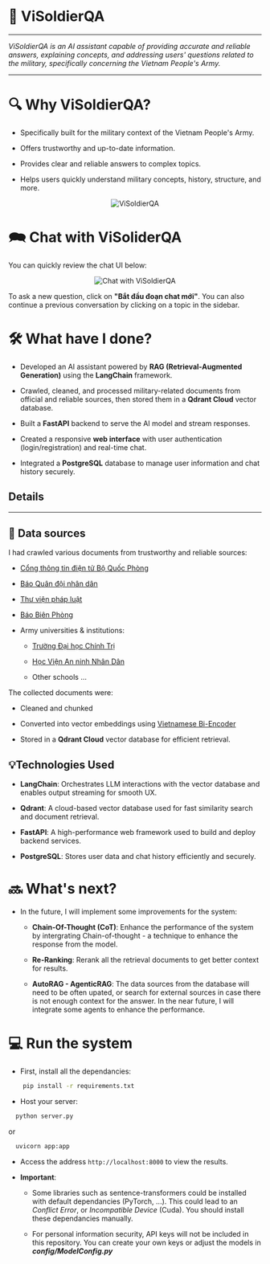 # 📌 ViSoldierQA

---

*ViSoldierQA is an AI assistant capable of providing accurate and reliable answers, explaining concepts, and addressing users' questions related to the military, specifically concerning the Vietnam People's Army.*

---

# 🔍 Why ViSoldierQA?

- Specifically built for the military context of the Vietnam People's Army.

- Offers trustworthy and up-to-date information.

- Provides clear and reliable answers to complex topics.

- Helps users quickly understand military concepts, history, structure, and more.

<p align="center">
<img src="https://i.imgur.com/iz94DjN.png" alt="ViSoldierQA"/>
</p>

# 🗪 Chat with ViSoliderQA

You can quickly review the chat UI below:

<p align="center">
<img src="https://i.imgur.com/AY2I6ay.png" alt="Chat with ViSoldierQA">
</p>

To ask a new question, click on **"Bắt đầu đoạn chat mới"**. You can also continue a previous conversation by clicking on a topic in the sidebar.

# 🛠 What have I done?

- Developed an AI assistant powered by **RAG (Retrieval-Augmented Generation)** using the **LangChain** framework.

- Crawled, cleaned, and processed military-related documents from official and reliable sources, then stored them in a **Qdrant Cloud** vector database.

- Built a **FastAPI** backend to serve the AI model and stream responses.

- Created a responsive **web interface** with user authentication (login/registration) and real-time chat.

- Integrated a **PostgreSQL** database to manage user information and chat history securely.

## Details

---

## 📃 Data sources

I had crawled various documents from trustworthy and reliable sources:

- <a href="https://mod.gov.vn/home" target="_blank"> Cổng thông tin điện tử Bộ Quốc Phòng </a>

- <a href="https://www.qdnd.vn/" target="_blank"> Báo Quân đội nhân dân </a>

- <a href="https://thuvienphapluat.vn/" target="_blank"> Thư viện pháp luật </a>

- <a href="https://www.bienphong.com.vn/" target="_blank"> Báo Biên Phòng </a>

- Army universities & institutions:

    * <a href="http://daihocchinhtri.edu.vn/" target="_blank"> Trường Đại học Chính Trị </a> 

    * <a href="https://hvannd.edu.vn/" target="_blank"> Học Viện An ninh Nhân Dân </a>

    * Other schools ...
    
The collected documents were:

- Cleaned and chunked

- Converted into vector embeddings using <a href="https://huggingface.co/bkai-foundation-models/vietnamese-bi-encoder" target="_blank"> Vietnamese Bi-Encoder </a>

- Stored in a **Qdrant Cloud** vector database for efficient retrieval.


## 💡Technologies Used
- **LangChain**: Orchestrates LLM interactions with the vector database and enables output streaming for smooth UX.

- **Qdrant**: A cloud-based vector database used for fast similarity search and document retrieval.

- **FastAPI**: A high-performance web framework used to build and deploy backend services.

- **PostgreSQL**: Stores user data and chat history efficiently and securely.

# 🔜 What's next?
- In the future, I will implement some improvements for the system:

    *  **Chain-Of-Thought (CoT)**: Enhance the performance of the system by intergrating Chain-of-thought - a technique to enhance the response from the model. 

    * **Re-Ranking**: Rerank all the retrieval documents to get better context for results.

    * **AutoRAG - AgenticRAG**: The data sources from the database will need to be often upated, or search for external sources in case there is not enough context for the answer. In the near future, I will integrate some agents to enhance the performance.

# 💻 Run the system
- First, install all the dependancies:
```bash
    pip install -r requirements.txt
```

- Host your server:
```bash
  python server.py
```
or 
```bash
  uvicorn app:app
```

- Access the address `http://localhost:8000` to view the results.

- **Important**: 
    
    * Some libraries such as sentence-transformers could be installed with default dependancies (PyTorch, ...). This could lead to an *Conflict Error*, or *Incompatible Device* (Cuda). You should install these dependancies manually.

    * For personal information security, API keys will not be included in this repository. You can create your own keys or adjust the models in ***config/ModelConfig.py***
